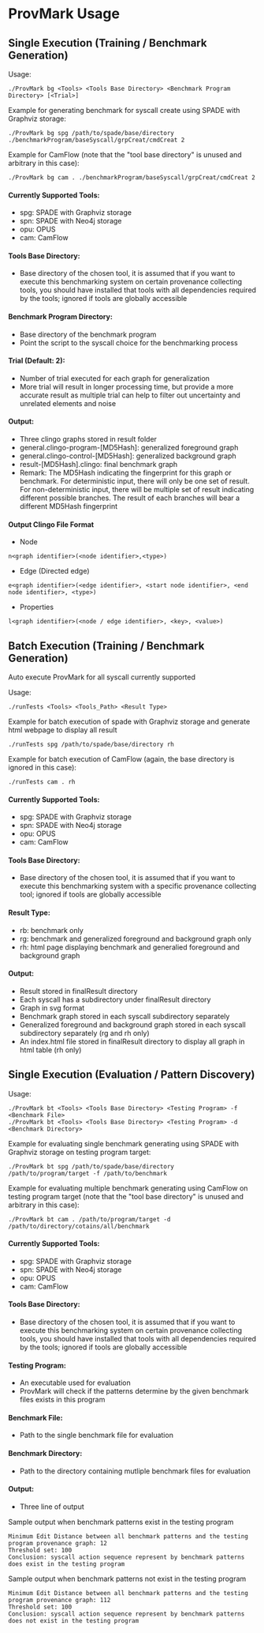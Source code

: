# ProvMark Usage

## Single Execution (Training / Benchmark Generation)

Usage:
~~~~
./ProvMark bg <Tools> <Tools Base Directory> <Benchmark Program Directory> [<Trial>]
~~~~

Example for generating benchmark for syscall create using SPADE with Graphviz storage:
~~~~
./ProvMark bg spg /path/to/spade/base/directory ./benchmarkProgram/baseSyscall/grpCreat/cmdCreat 2 
~~~~

Example for CamFlow (note that the "tool base directory" is unused and arbitrary in this case):
~~~~
./ProvMark bg cam . ./benchmarkProgram/baseSyscall/grpCreat/cmdCreat 2 
~~~~

#### Currently Supported Tools:
- spg:    SPADE with Graphviz storage
- spn:    SPADE with Neo4j storage
- opu:    OPUS
- cam:    CamFlow

#### Tools Base Directory:
- Base directory of the chosen tool, it is assumed that if you want to execute this benchmarking system on certain provenance collecting tools, you should have installed that tools with all dependencies required by the tools; ignored if tools are globally accessible

#### Benchmark Program Directory:
- Base directory of the benchmark program
- Point the script to the syscall choice for the benchmarking process

#### Trial (Default: 2):
- Number of trial executed for each graph for generalization
- More trial will result in longer processing time, but provide a more accurate result as multiple trial can help to filter out uncertainty and unrelated elements and noise

#### Output:
- Three clingo graphs stored in result folder
- general.clingo-program-[MD5Hash]: generalized foreground graph
- general.clingo-control-[MD5Hash]: generalized background graph
- result-[MD5Hash].clingo: final benchmark graph
- Remark: The MD5Hash indicating the fingerprint for this graph or benchmark. For deterministic input, there will only be one set of result. For non-deterministic input, there will be multiple set of result indicating different possible branches. The result of each branches will bear a different MD5Hash fingerprint

#### Output Clingo File Format

- Node

~~~~
n<graph identifier>(<node identifier>,<type>)
~~~~

- Edge (Directed edge)

~~~~
e<graph identifier>(<edge identifier>, <start node identifier>, <end node identifier>, <type>)
~~~~

- Properties

~~~~
l<graph identifier>(<node / edge identifier>, <key>, <value>)
~~~~


## Batch Execution (Training / Benchmark Generation)

Auto execute ProvMark for all syscall currently supported

Usage:
~~~~
./runTests <Tools> <Tools_Path> <Result Type>
~~~~

Example for batch execution of spade with Graphviz storage and generate html webpage to display all result
~~~~
./runTests spg /path/to/spade/base/directory rh
~~~~

Example for batch execution of CamFlow (again, the base directory is ignored in this case):
~~~~
./runTests cam . rh
~~~~

#### Currently Supported Tools:
- spg:    SPADE with Graphviz storage
- spn:    SPADE with Neo4j storage
- opu:    OPUS
- cam:    CamFlow

#### Tools Base Directory:
- Base directory of the chosen tool, it is assumed that if you want to execute this benchmarking system with a specific provenance collecting tool; ignored if tools are globally accessible

#### Result Type:
- rb: benchmark only
- rg: benchmark and generalized foreground and background graph only
- rh: html page displaying benchmark and generalied foreground and background graph

#### Output:
- Result stored in finalResult directory
- Each syscall has a subdirectory under finalResult directory
- Graph in svg format
- Benchmark graph stored in each syscall subdirectory separately
- Generalized foreground and background graph stored in each syscall subdirectory separately (rg and rh only)
- An index.html file stored in finalResult directory to display all graph in html table (rh only)

## Single Execution (Evaluation / Pattern Discovery)

Usage:
~~~~
./ProvMark bt <Tools> <Tools Base Directory> <Testing Program> -f <Benchmark File>
./ProvMark bt <Tools> <Tools Base Directory> <Testing Program> -d <Benchmark Directory>
~~~~

Example for evaluating single benchmark generating using SPADE with Graphviz storage on testing program target:
~~~~
./ProvMark bt spg /path/to/spade/base/directory /path/to/program/target -f /path/to/benchmark
~~~~

Example for evaluating multiple benchmark generating using CamFlow on testing program target (note that the "tool base directory" is unused and arbitrary in this case):
~~~~
./ProvMark bt cam . /path/to/program/target -d /path/to/directory/cotains/all/benchmark 
~~~~

#### Currently Supported Tools:
- spg:    SPADE with Graphviz storage
- spn:    SPADE with Neo4j storage
- opu:    OPUS
- cam:    CamFlow

#### Tools Base Directory:
- Base directory of the chosen tool, it is assumed that if you want to execute this benchmarking system on certain provenance collecting tools, you should have installed that tools with all dependencies required by the tools; ignored if tools are globally accessible

#### Testing Program:
- An executable used for evaluation
- ProvMark will check if the patterns determine by the given benchmark files exists in this program

#### Benchmark File:
- Path to the single benchmark file for evaluation

#### Benchmark Directory:
- Path to the directory containing mutliple benchmark files for evaluation

#### Output:
- Three line of output

Sample output when benchmark patterns exist in the testing program
~~~~
Minimum Edit Distance between all benchmark patterns and the testing program provenance graph: 12
Threshold set: 100
Conclusion: syscall action sequence represent by benchmark patterns does exist in the testing program
~~~~

Sample output when benchmark patterns not exist in the testing program
~~~~
Minimum Edit Distance between all benchmark patterns and the testing program provenance graph: 112
Threshold set: 100 
Conclusion: syscall action sequence represent by benchmark patterns does not exist in the testing program                         
~~~~

